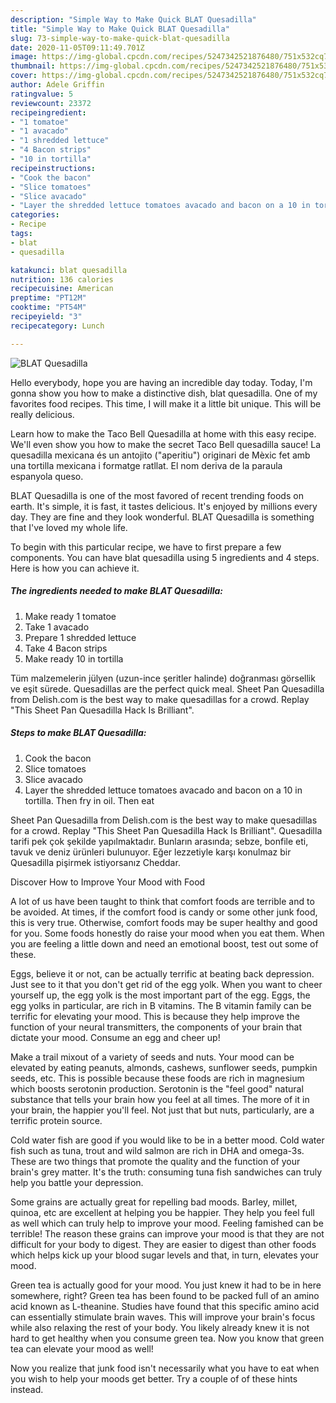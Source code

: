 ```yaml
---
description: "Simple Way to Make Quick BLAT Quesadilla"
title: "Simple Way to Make Quick BLAT Quesadilla"
slug: 73-simple-way-to-make-quick-blat-quesadilla
date: 2020-11-05T09:11:49.701Z
image: https://img-global.cpcdn.com/recipes/5247342521876480/751x532cq70/blat-quesadilla-recipe-main-photo.jpg
thumbnail: https://img-global.cpcdn.com/recipes/5247342521876480/751x532cq70/blat-quesadilla-recipe-main-photo.jpg
cover: https://img-global.cpcdn.com/recipes/5247342521876480/751x532cq70/blat-quesadilla-recipe-main-photo.jpg
author: Adele Griffin
ratingvalue: 5
reviewcount: 23372
recipeingredient:
- "1 tomatoe"
- "1 avacado"
- "1 shredded lettuce"
- "4 Bacon strips"
- "10 in tortilla"
recipeinstructions:
- "Cook the bacon"
- "Slice tomatoes"
- "Slice avacado"
- "Layer the shredded lettuce tomatoes avacado and bacon on a 10 in tortilla. Then fry in oil. Then eat"
categories:
- Recipe
tags:
- blat
- quesadilla

katakunci: blat quesadilla 
nutrition: 136 calories
recipecuisine: American
preptime: "PT12M"
cooktime: "PT54M"
recipeyield: "3"
recipecategory: Lunch

---
```



![BLAT Quesadilla](https://img-global.cpcdn.com/recipes/5247342521876480/751x532cq70/blat-quesadilla-recipe-main-photo.jpg)

Hello everybody, hope you are having an incredible day today. Today, I'm gonna show you how to make a distinctive dish, blat quesadilla. One of my favorites food recipes. This time, I will make it a little bit unique. This will be really delicious.

Learn how to make the Taco Bell Quesadilla at home with this easy recipe. We&#39;ll even show you how to make the secret Taco Bell quesadilla sauce! La quesadilla mexicana és un antojito (&#34;aperitiu&#34;) originari de Mèxic fet amb una tortilla mexicana i formatge ratllat. El nom deriva de la paraula espanyola queso.

BLAT Quesadilla is one of the most favored of recent trending foods on earth. It's simple, it is fast, it tastes delicious. It's enjoyed by millions every day. They are fine and they look wonderful. BLAT Quesadilla is something that I've loved my whole life.


To begin with this particular recipe, we have to first prepare a few components. You can have blat quesadilla using 5 ingredients and 4 steps. Here is how you can achieve it.

<!--inarticleads1-->

##### The ingredients needed to make BLAT Quesadilla:

1. Make ready 1 tomatoe
1. Take 1 avacado
1. Prepare 1 shredded lettuce
1. Take 4 Bacon strips
1. Make ready 10 in tortilla


Tüm malzemelerin jülyen (uzun-ince şeritler halinde) doğranması görsellik ve eşit sürede. Quesadillas are the perfect quick meal. Sheet Pan Quesadilla from Delish.com is the best way to make quesadillas for a crowd. Replay &#34;This Sheet Pan Quesadilla Hack Is Brilliant&#34;. 

<!--inarticleads2-->

##### Steps to make BLAT Quesadilla:

1. Cook the bacon
1. Slice tomatoes
1. Slice avacado
1. Layer the shredded lettuce tomatoes avacado and bacon on a 10 in tortilla. Then fry in oil. Then eat


Sheet Pan Quesadilla from Delish.com is the best way to make quesadillas for a crowd. Replay &#34;This Sheet Pan Quesadilla Hack Is Brilliant&#34;. Quesadilla tarifi pek çok şekilde yapılmaktadır. Bunların arasında; sebze, bonfile eti, tavuk ve deniz ürünleri bulunuyor. Eğer lezzetiyle karşı konulmaz bir Quesadilla pişirmek istiyorsanız Cheddar. 

Discover How to Improve Your Mood with Food


A lot of us have been taught to think that comfort foods are terrible and to be avoided. At times, if the comfort food is candy or some other junk food, this is very true. Otherwise, comfort foods may be super healthy and good for you. Some foods honestly do raise your mood when you eat them. When you are feeling a little down and need an emotional boost, test out some of these.

Eggs, believe it or not, can be actually terrific at beating back depression. Just see to it that you don't get rid of the egg yolk. When you want to cheer yourself up, the egg yolk is the most important part of the egg. Eggs, the egg yolks in particular, are rich in B vitamins. The B vitamin family can be terrific for elevating your mood. This is because they help improve the function of your neural transmitters, the components of your brain that dictate your mood. Consume an egg and cheer up!

Make a trail mixout of a variety of seeds and nuts. Your mood can be elevated by eating peanuts, almonds, cashews, sunflower seeds, pumpkin seeds, etc. This is possible because these foods are rich in magnesium which boosts serotonin production. Serotonin is the "feel good" natural substance that tells your brain how you feel at all times. The more of it in your brain, the happier you'll feel. Not just that but nuts, particularly, are a terrific protein source.

Cold water fish are good if you would like to be in a better mood. Cold water fish such as tuna, trout and wild salmon are rich in DHA and omega-3s. These are two things that promote the quality and the function of your brain's grey matter. It's the truth: consuming tuna fish sandwiches can truly help you battle your depression. 

Some grains are actually great for repelling bad moods. Barley, millet, quinoa, etc are excellent at helping you be happier. They help you feel full as well which can truly help to improve your mood. Feeling famished can be terrible! The reason these grains can improve your mood is that they are not difficult for your body to digest. They are easier to digest than other foods which helps kick up your blood sugar levels and that, in turn, elevates your mood.

Green tea is actually good for your mood. You just knew it had to be in here somewhere, right? Green tea has been found to be packed full of an amino acid known as L-theanine. Studies have found that this specific amino acid can essentially stimulate brain waves. This will improve your brain's focus while also relaxing the rest of your body. You likely already knew it is not hard to get healthy when you consume green tea. Now you know that green tea can elevate your mood as well!

Now you realize that junk food isn't necessarily what you have to eat when you wish to help your moods get better. Try  a  couple of  of  these  hints  instead.

